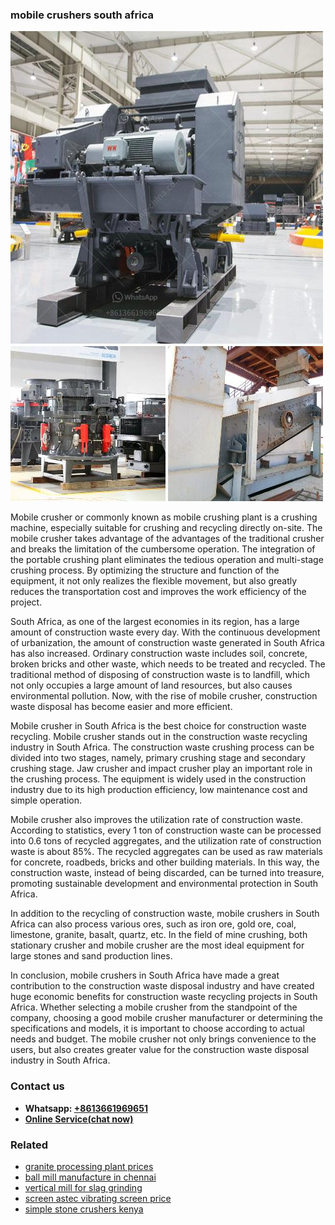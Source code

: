 <h3>mobile crushers south africa</h3><img src='1708663403.jpg' alt=''><p>Mobile crusher or commonly known as mobile crushing plant is a crushing machine, especially suitable for crushing and recycling directly on-site. The mobile crusher takes advantage of the advantages of the traditional crusher and breaks the limitation of the cumbersome operation. The integration of the portable crushing plant eliminates the tedious operation and multi-stage crushing process. By optimizing the structure and function of the equipment, it not only realizes the flexible movement, but also greatly reduces the transportation cost and improves the work efficiency of the project.</p><p>South Africa, as one of the largest economies in its region, has a large amount of construction waste every day. With the continuous development of urbanization, the amount of construction waste generated in South Africa has also increased. Ordinary construction waste includes soil, concrete, broken bricks and other waste, which needs to be treated and recycled. The traditional method of disposing of construction waste is to landfill, which not only occupies a large amount of land resources, but also causes environmental pollution. Now, with the rise of mobile crusher, construction waste disposal has become easier and more efficient.</p><p>Mobile crusher in South Africa is the best choice for construction waste recycling. Mobile crusher stands out in the construction waste recycling industry in South Africa. The construction waste crushing process can be divided into two stages, namely, primary crushing stage and secondary crushing stage. Jaw crusher and impact crusher play an important role in the crushing process. The equipment is widely used in the construction industry due to its high production efficiency, low maintenance cost and simple operation.</p><p>Mobile crusher also improves the utilization rate of construction waste. According to statistics, every 1 ton of construction waste can be processed into 0.6 tons of recycled aggregates, and the utilization rate of construction waste is about 85%. The recycled aggregates can be used as raw materials for concrete, roadbeds, bricks and other building materials. In this way, the construction waste, instead of being discarded, can be turned into treasure, promoting sustainable development and environmental protection in South Africa.</p><p>In addition to the recycling of construction waste, mobile crushers in South Africa can also process various ores, such as iron ore, gold ore, coal, limestone, granite, basalt, quartz, etc. In the field of mine crushing, both stationary crusher and mobile crusher are the most ideal equipment for large stones and sand production lines.</p><p>In conclusion, mobile crushers in South Africa have made a great contribution to the construction waste disposal industry and have created huge economic benefits for construction waste recycling projects in South Africa. Whether selecting a mobile crusher from the standpoint of the company, choosing a good mobile crusher manufacturer or determining the specifications and models, it is important to choose according to actual needs and budget. The mobile crusher not only brings convenience to the users, but also creates greater value for the construction waste disposal industry in South Africa.</p><h3>Contact us</h3><ul><li><strong>Whatsapp:&nbsp;<a href="https://wa.me/8613661969651">+8613661969651</a></strong></li><li><a href="https://swt.shibang-china.com/?git&amp;zhl&amp;mobile crushers south africa"><strong>Online Service(chat now)</strong></a></li></ul><h3>Related</h3><ul><li><a href='granite processing plant prices.md'>granite processing plant prices</a></li><li><a href='ball mill manufacture in chennai.md'>ball mill manufacture in chennai</a></li><li><a href='vertical mill for slag grinding.md'>vertical mill for slag grinding</a></li><li><a href='screen astec vibrating screen price.md'>screen astec vibrating screen price</a></li><li><a href='simple stone crushers kenya.md'>simple stone crushers kenya</a></li></ul>